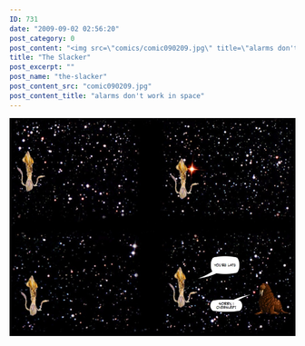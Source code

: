 ```yaml
---
ID: 731
date: "2009-09-02 02:56:20"
post_category: 0
post_content: "<img src=\"comics/comic090209.jpg\" title=\"alarms don't work in space\" />"
title: "The Slacker"
post_excerpt: ""
post_name: "the-slacker"
post_content_src: "comic090209.jpg"
post_content_title: "alarms don't work in space"
---
```



[![alarms don't work in space](/comics-hi-res/comic090209.jpg)](/comics-hi-res/comic090209.jpg)
